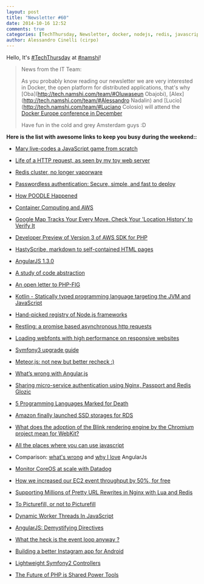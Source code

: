 ```yaml
---
layout: post
title: "Newsletter #60"
date: 2014-10-16 12:52
comments: true
categories: [TechThursday, Newsletter, docker, nodejs, redis, javascript, symfony, php, http, oss, github, docker, angular, aws, ssl, game]
author: Alessandro Cinelli (cirpo)
---
```


Hello, It's [#TechThursday](/blog/categories/techthursday/) at [#namshi](http://twitter.com/techNamshi)!

> News from the IT Team:
>
> As you probably know reading our newsletter we are very interested in Docker, the open platform for distributed applications, that's why
> [Oba](http://tech.namshi.com/team/#Oluwaseun Obajobi), [Alex](http://tech.namshi.com/team/#Alessandro Nadalin) and [Lucio](http://tech.namshi.com/team/#Luciano Colosio) will attend
> the [Docker Europe conference in December](http://europe.dockercon.com/)
>
> Have fun in the cold and grey Amsterdam guys :D 

**Here is the list with awesome links to keep you busy during the weekend::** 

* [Mary live-codes a JavaScript game from scratch ](http://vimeo.com/105955605)

* [Life of a HTTP request, as seen by my toy web server](http://tia.mat.br/blog/html/2014/10/06/life_of_a_http_request.html)

* [Redis cluster, no longer vaporware](http://antirez.com/news/79)

* [Passwordless authentication: Secure, simple, and fast to deploy](http://buff.ly/1sKB2ns)

* [How POODLE Happened](http://buff.ly/1rukgDK)

* [Container Computing and AWS](http://buff.ly/1sy0Cwc)

* [Google Map Tracks Your Every Move. Check Your 'Location History' to Verify It](http://buff.ly/1xR9RYG)

* [Developer Preview of Version 3 of AWS SDK for PHP](http://buff.ly/1sJTgXC)

* [HastyScribe, markdown to self-contained HTML pages](http://buff.ly/1sebUnL)

* [AngularJS 1.3.0](http://buff.ly/1sEg4b4)
<!-- more -->

* [A study of code abstraction](http://dendory.net/screenshots/abstraction_of_code.pdf)

* [An open letter to PHP-FIG](http://blog.ircmaxell.com/2014/10/an-open-letter-to-php-fig.html)

* [Kotlin - Statically typed programming language targeting the JVM and JavaScript](http://kotlinlang.org/)

* [Hand-picked registry of Node.js frameworks](http://nodeframework.com/)

* [Restling: a promise based asynchronous http requests](https://www.npmjs.org/package/restling)

* [Loading webfonts with high performance on responsive websites](http://buff.ly/1nj1bcv)

* [Symfony3 upgrade guide](http://buff.ly/1xGLtJe)

* [Meteor.js: not new but better recheck :)](http://buff.ly/1nhqhbV)

* [What’s wrong with Angular.js](http://buff.ly/1nhq1JY)

* [Sharing micro-service authentication using Nginx, Passport and Redis Glozic](http://buff.ly/1qG1b1s)

* [5 Programming Languages Marked for Death](http://buff.ly/1vZdoon)

* [Amazon finally launched SSD storages for RDS](http://buff.ly/1sy17Xj)

* [What does the adoption of the Blink rendering engine by the Chromium project mean for WebKit?](http://buff.ly/1yYI10P)

* [All the places where you can use javascript](http://www.sitepoint.com/javascript-beyond-web-2014/)

* Comparison: [what's wrong](https://medium.com/este-js-framework/whats-wrong-with-angular-js-97b0a787f903) and [why I love](http://www.sitepoint.com/love-angularjs/) AngularJs

* [Monitor CoreOS at scale with Datadog](https://www.datadoghq.com/2014/08/monitor-coreos-scale-datadog/)

* [How we increased our EC2 event throughput by 50%, for free](http://swrveengineering.wordpress.com/2014/10/14/how-we-increased-our-ec2-event-throughput-by-50-for-free/)

* [Supporting Millions of Pretty URL Rewrites in Nginx with Lua and Redis](http://www.agileweboperations.com/supporting-millions-of-pretty-url-rewrites-in-nginx-with-lua-and-redis)

* [To Picturefill, or not to Picturefill](http://www.filamentgroup.com/lab/to-picturefill.html)

* [Dynamic Worker Threads In JavaScript](http://www.benlesh.com/2014/09/dynamic-worker-threads-in-javascript.html)

* [AngularJS: Demystifying Directives](http://www.toptal.com/angular-js/angular-js-demystifying-directives)

* [What the heck is the event loop anyway ?](https://www.youtube.com/watch?v=8aGhZQkoFbQ)

* [Building a better Instagram app for Android](http://instagram-engineering.tumblr.com/post/97740520316/betterandroid)

* [Lightweight Symfony2 Controllers](http://www.whitewashing.de/2014/10/14/lightweight_symfony2_controllers.html)

* [The Future of PHP is Shared Power Tools](https://www.acquia.com/blog/future-php-shared-power-tools)
 


